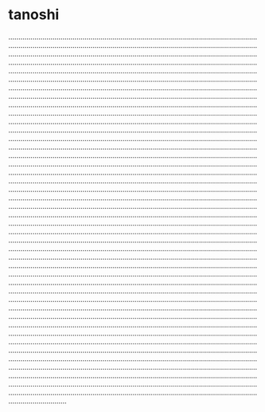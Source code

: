 # tanoshi
.................................................................................................................................................................................................................................................................................................................................................................................................................................................................................................................................................................................................................................................................................................................................................................................................................................................................................................................................................................................................................................................................................................................................................................................................................................................................................................................................................................................................................................................................................................................................................................................................................................................................................................................................................................................................................................................................................................................................................................................................................................................................................................................................................................................................................................................................................................................................................................................................................................................................................................................................................................................................................................................................................................................................................................................................................................................................................................................................................................................................................................................................................................................................................................................................................................................................................................................................................................................................................................................................................................................................................................................................................................................................................................................................................................................................................................................................................................................................................................................................................................................................................................................................................................................................................................................................................................................................................................................................................................................................................................................................................................................................................................................................................................................................................................................................................................................................................................................................................................................................................................................................................................................................................................................................................................................................................................................................................................................................................................................................................................................................................................................